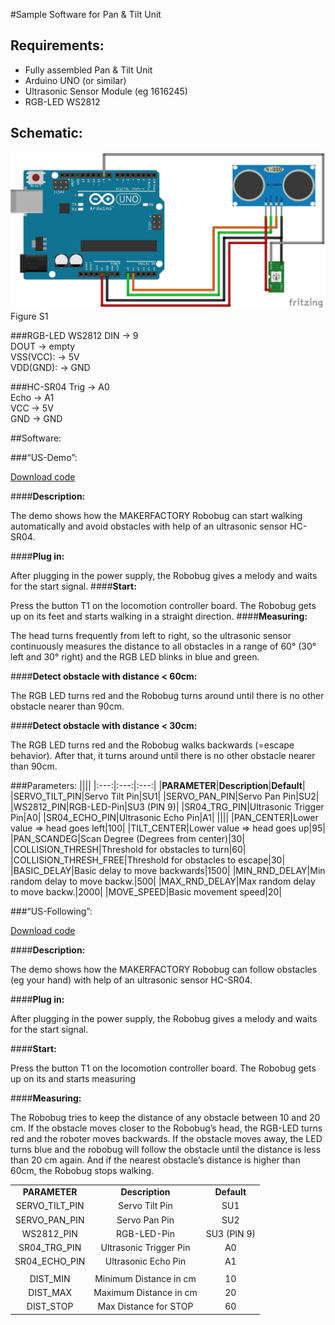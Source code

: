 #Sample Software for Pan & Tilt Unit

## Requirements:
- Fully assembled Pan & Tilt Unit
- Arduino UNO (or similar)
- Ultrasonic Sensor Module (eg 1616245)
- RGB-LED WS2812

## Schematic:


![Figure S1](../../images/robobug-hexapod/Abb_S1.png "Figure S1")   
Figure S1

###RGB-LED WS2812
DIN 		  → 9 <br>
DOUT		  → empty<br>
VSS(VCC): → 5V<br>
VDD(GND):	→ GND <br>

###HC-SR04
Trig		→ A0<br>
Echo		→ A1<br>
VCC	  	→ 5V<br>
GND		  → GND<br>


##Software:

###“US-Demo”:

[Download code](../../source/robobug/US-Demo.ino)

####**Description:**

The demo shows how the MAKERFACTORY Robobug can start walking automatically and avoid obstacles with help of an ultrasonic sensor HC-SR04.

####**Plug in:**

After plugging in the power supply, the Robobug gives a melody and waits for the start signal.
####**Start:**

Press the button T1 on the locomotion controller board. The Robobug gets up on its feet and starts walking in a straight direction.
####**Measuring:**

The head turns frequently from left to right, so the ultrasonic sensor continuously measures the distance to all obstacles in a range of 60° (30° left and 30° right) and the RGB LED blinks in blue and green.

####**Detect obstacle with distance < 60cm:**

The RGB LED turns red and the Robobug turns around until there is no other obstacle nearer than 90cm. 

####**Detect obstacle with distance < 30cm:**

The RGB LED turns red and the Robobug walks backwards (=escape behavior). After that, it turns around until there is no other obstacle nearer than 90cm. 

###Parameters:
||||
|:---:|:---:|:---:|
|**PARAMETER**|**Description**|**Default**|
|SERVO_TILT_PIN|Servo Tilt Pin|SU1|
|SERVO_PAN_PIN|Servo Pan Pin|SU2|
|WS2812_PIN|RGB-LED-Pin|SU3	(PIN 9)|
|SR04_TRG_PIN|Ultrasonic Trigger Pin|A0|
|SR04_ECHO_PIN|Ultrasonic Echo Pin|A1|
||||
|PAN_CENTER|Lower value ⇒  head goes left|100|
|TILT_CENTER|Lower value ⇒  head goes up|95|
|PAN_SCANDEG|Scan Degree (Degrees from center)|30|
|COLLISION_THRESH|Threshold for obstacles to turn|60|
|COLLISION_THRESH_FREE|Threshold for obstacles to escape|30|
|BASIC_DELAY|Basic delay to move backwards|1500|
|MIN_RND_DELAY|Min random delay to move backw.|500|
|MAX_RND_DELAY|Max random delay to move backw.|2000|
|MOVE_SPEED|Basic movement speed|20|


###“US-Following”:

[Download code](../../source/robobug/US-Following.ino)

####**Description:**

The demo shows how the MAKERFACTORY Robobug can follow obstacles (eg your hand) with help of an ultrasonic sensor HC-SR04. 

####**Plug in:**

After plugging in the power supply, the Robobug gives a melody and waits for the start signal.

####**Start:**

Press the button T1 on the locomotion controller board. The Robobug gets up on its and starts measuring

####**Measuring:**

The Robobug tries to keep the distance of any obstacle between 10 and 20 cm. If the obstacle moves closer to the Robobug’s head, the RGB-LED turns red and the roboter moves backwards. If the obstacle moves away, the LED turns blue and the robobug will follow the obstacle until the distance is less than 20 cm again. And if the nearest obstacle’s distance is higher than 60cm, the Robobug stops walking.

||||
|:---:|:---:|:---:|
|**PARAMETER**|**Description**|**Default**|
|SERVO_TILT_PIN|Servo Tilt Pin|SU1|
|SERVO_PAN_PIN|Servo Pan Pin|SU2|
|WS2812_PIN|RGB-LED-Pin|SU3	(PIN 9)|
|SR04_TRG_PIN|Ultrasonic Trigger Pin|A0|
|SR04_ECHO_PIN|Ultrasonic Echo Pin|A1|
||||
|DIST_MIN|Minimum Distance in cm|10|
|DIST_MAX|Maximum Distance in cm|20|
|DIST_STOP|Max Distance for STOP|60|
